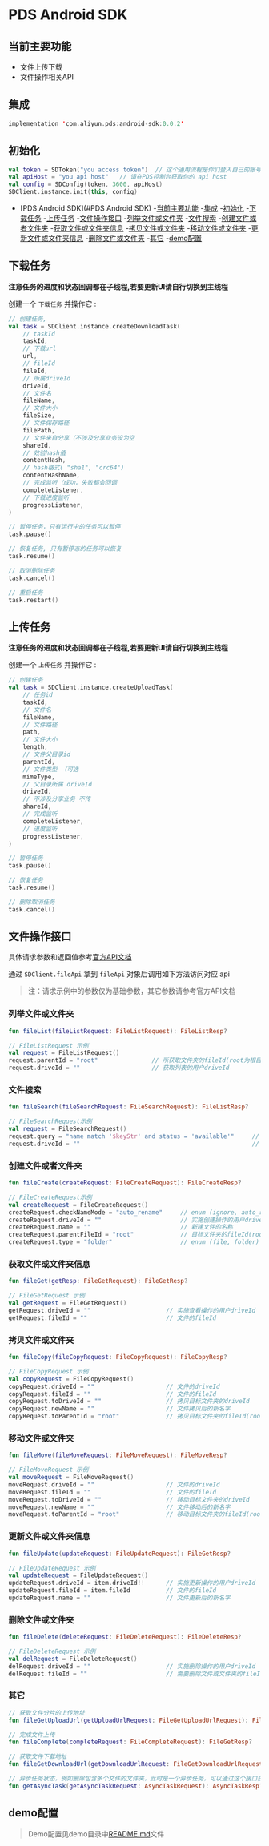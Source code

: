# PDS Android SDK

## 当前主要功能

* 文件上传下载
* 文件操作相关API

## 集成

```kotlin
implementation 'com.aliyun.pds:android-sdk:0.0.2'
```


## 初始化

```kotlin
val token = SDToken("you access token")  // 这个通用流程是你们登入自己的账号系统后获取，后端使用 PDS 平台申请的 appKey & appSecret 换取 token 返回给客户端
val apiHost = "you api host"   // 请在PDS控制台获取你的 api host
val config = SDConfig(token, 3600, apiHost)
SDClient.instance.init(this, config)
```


- [PDS Android SDK](#PDS Android SDK)
  -[当前主要功能](#当前主要功能)
  -[集成](#集成)
  -[初始化](#初始化)
  -[下载任务](#下载任务)
  -[上传任务](#上传任务)
  -[文件操作接口](#文件操作接口)
    -[列举文件或文件夹](#列举文件或文件夹)
    -[文件搜索](#文件搜索)
    -[创建文件或者文件夹](#创建文件或者文件夹)
    -[获取文件或文件夹信息](#获取文件或文件夹信息)
    -[拷贝文件或文件夹](#拷贝文件或文件夹)
    -[移动文件或文件夹](#移动文件或文件夹)
    -[更新文件或文件夹信息](#更新文件或文件夹信息)
    -[删除文件或文件夹](#删除文件或文件夹)
    -[其它](#其它)
  -[demo配置](#demo配置)


## 下载任务

**注意任务的进度和状态回调都在子线程,若要更新UI请自行切换到主线程**

创建一个 `下载任务` 并操作它 :

```kotlin
// 创建任务, 
val task = SDClient.instance.createDownloadTask(
    // taskId
    taskId,
	// 下载url 
	url,
	// fileId
	fileId,
	// 所属driveId
	driveId,
	// 文件名
	fileName,
	// 文件大小
	fileSize,
	// 文件保存路径
	filePath,
	// 文件来自分享（不涉及分享业务设为空 
	shareId,
	// 效验hash值
	contentHash,
	// hash格式( "sha1", "crc64")
	contentHashName,
	// 完成监听（成功，失败都会回调
	completeListener,
	// 下载进度监听
	progressListener, 			
)

// 暂停任务，只有运行中的任务可以暂停
task.pause()

// 恢复任务, 只有暂停态的任务可以恢复
task.resume()

// 取消删除任务
task.cancel()

// 重启任务
task.restart()
```


## 上传任务

**注意任务的进度和状态回调都在子线程,若要更新UI请自行切换到主线程**

创建一个 `上传任务` 并操作它 :

```kotlin
// 创建任务
val task = SDClient.instance.createUploadTask(
    // 任务id
    taskId,
	// 文件名
	fileName,
	// 文件路径
	path,
	// 文件大小
	length,
	// 文件父目录id
	parentId,
	// 文件类型 （可选
	mimeType,
	// 父目录所属 driveId
	driveId,
	// 不涉及分享业务 不传
	shareId,
	// 完成监听
	completeListener,
	// 进度监听
	progressListener, 
)

// 暂停任务
task.pause()

// 恢复任务
task.resume()

// 删除取消任务
task.cancel()

```


## 文件操作接口 

具体请求参数和返回值参考[官方API文档](https://help.aliyun.com/document_detail/175927.html)

通过 `SDClient.fileApi` 拿到 `fileApi` 对象后调用如下方法访问对应 api
> 注：请求示例中的参数仅为基础参数，其它参数请参考官方API文档

### 列举文件或文件夹

```kotlin
fun fileList(fileListRequest: FileListRequest): FileListResp?

// FileListRequest 示例
val request = FileListRequest()
request.parentId = "root"               // 所获取文件夹的fileId(root为根目录)
request.driveId = ""                    // 获取列表的用户driveId
```

### 文件搜索

```kotlin
fun fileSearch(fileSearchRequest: FileSearchRequest): FileListResp?

// FileSearchRequest示例
val request = FileSearchRequest()
request.query = "name match '$keyStr' and status = 'available'"     // keyStr:搜索关键词
request.driveId = ""                                                // 搜索的用户driveId
```

### 创建文件或者文件夹

```kotlin
fun fileCreate(createRequest: FileCreateRequest): FileCreateResp?

// FileCreateRequest示例
val createRequest = FileCreateRequest()
createRequest.checkNameMode = "auto_rename"     // enum (ignore, auto_rename, refuse)
createRequest.driveId = ""                      // 实施创建操作的用户driveId
createRequest.name = ""                         // 新建文件的名称
createRequest.parentFileId = "root"             // 目标文件夹的fileId(root为根目录)
createRequest.type = "folder"                   // enum (file, folder)
```

### 获取文件或文件夹信息

```kotlin
fun fileGet(getResp: FileGetRequest): FileGetResp?

// FileGetRequest 示例
val getRequest = FileGetRequest()
getRequest.driveId = ""                     // 实施查看操作的用户driveId
getRequest.fileId = ""                      // 文件的fileId
```

### 拷贝文件或文件夹

```kotlin
fun fileCopy(fileCopyRequest: FileCopyRequest): FileCopyResp?

// FileCopyRequest 示例
val copyRequest = FileCopyRequest()
copyRequest.driveId = ""                    // 文件的driveId
copyRequest.fileId = ""                     // 文件的fileId
copyRequest.toDriveId = ""                  // 拷贝目标文件夹的driveId
copyRequest.newName = ""                    // 文件拷贝后的新名字
copyRequest.toParentId = "root"             // 拷贝目标文件夹的fileId(root为根目录)
```

### 移动文件或文件夹

```kotlin
fun fileMove(fileMoveRequest: FileMoveRequest): FileMoveResp?

// FileMoveRequest 示例
val moveRequest = FileMoveRequest() 
moveRequest.driveId = ""                    // 文件的driveId
moveRequest.fileId = ""                     // 文件的fileId
moveRequest.toDriveId = ""                  // 移动目标文件夹的driveId
moveRequest.newName = ""                    // 文件移动后的新名字
moveRequest.toParentId = "root"             // 移动目标文件夹的fileId(root为根目录)
```

### 更新文件或文件夹信息

```kotlin
fun fileUpdate(updateRequest: FileUpdateRequest): FileGetResp?

// FileUpdateRequest 示例
val updateRequest = FileUpdateRequest()
updateRequest.driveId = item.driveId!!      // 实施更新操作的用户driveId
updateRequest.fileId = item.fileId          // 文件的fileId
updateRequest.name = ""                     // 文件更新后的新名字
```

### 删除文件或文件夹

```kotlin
fun fileDelete(deleteRequest: FileDeleteRequest): FileDeleteResp?

// FileDeleteRequest 示例
val delRequest = FileDeleteRequest()
delRequest.driveId = ""                     // 实施删除操作的用户driveId
delRequest.fileId = ""                      // 需要删除文件或文件夹的fileId
```

### 其它

```kotlin
// 获取文件分片的上传地址
fun fileGetUploadUrl(getUploadUrlRequest: FileGetUploadUrlRequest): FileGetUploadUrlResp?

// 完成文件上传
fun fileComplete(completeRequest: FileCompleteRequest): FileGetResp?

// 获取文件下载地址
fun fileGetDownloadUrl(getDownloadUrlRequest: FileGetDownloadUrlRequest): FileGetDownloadUrlResp?

// 异步任务状态，例如删除包含多个文件的文件夹，此时是一个异步任务，可以通过这个接口获取任务状态
fun getAsyncTask(getAsyncTaskRequest: AsyncTaskRequest): AsyncTaskResp?
```

## demo配置

> Demo配置见demo目录中[README.md](./demo/README.md)文件








